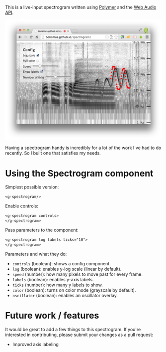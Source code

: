 This is a live-input spectrogram written using [Polymer][polymer] and
the [Web Audio API][wapi].

![Screenshot](screenshot.png)

[polymer]: http://polymer-project.org
[wapi]: http://webaudioapi.com

Having a spectrogram handy is incredibly for a lot of the work I've had
to do recently. So I built one that satisfies my needs.


# Using the Spectrogram component

Simplest possible version:

    <g-spectrogram/>

Enable controls:

    <g-spectrogram controls>
    </g-spectrogram>

Pass parameters to the component:

    <g-spectrogram log labels ticks="10">
    </g-spectrogram>

Parameters and what they do:

- `controls` (boolean): shows a config component.
- `log` (boolean): enables y-log scale (linear by default).
- `speed` (number): how many pixels to move past for every frame.
- `labels` (boolean): enables y-axis labels.
- `ticks` (number): how many y labels to show.
- `color` (boolean): turns on color mode (grayscale by default).
- `oscillator` (boolean): enables an oscillator overlay.

# Future work / features

It would be great to add a few things to this spectrogram. If you're
interested in contributing, please submit your changes as a pull
request:

- Improved axis labeling
